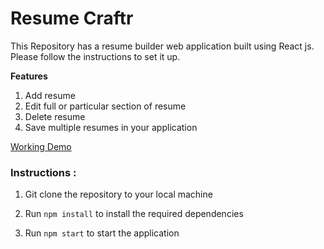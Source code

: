 # Resume Craftr

This Repository has a resume builder web application built using React js.
Please follow the instructions to set it up.


**Features**

1. Add resume
2. Edit full or particular section of resume
3. Delete resume
4. Save multiple resumes in your application

[Working Demo](https://jolly-flan-ce3f71.netlify.app/)

### Instructions :

1. Git clone the repository to your local machine
   
2. Run `npm install` to install the required dependencies

3. Run `npm start` to start the application


